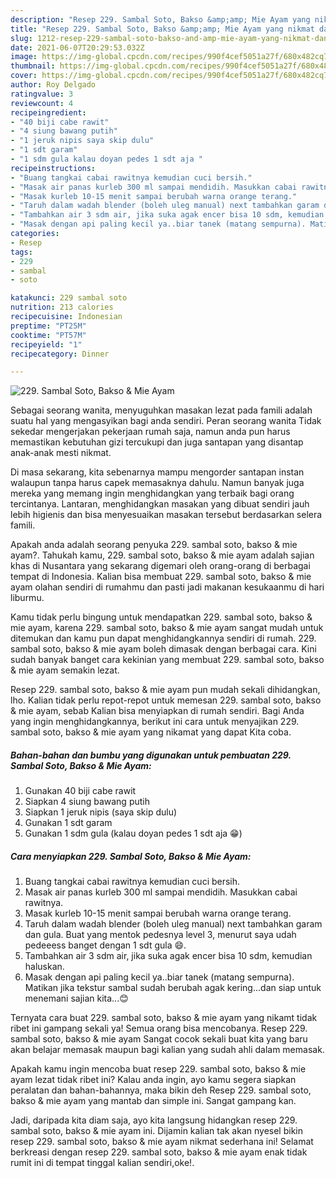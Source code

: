 ```yaml
---
description: "Resep 229. Sambal Soto, Bakso &amp;amp; Mie Ayam yang nikmat dan Mudah Dibuat"
title: "Resep 229. Sambal Soto, Bakso &amp;amp; Mie Ayam yang nikmat dan Mudah Dibuat"
slug: 1212-resep-229-sambal-soto-bakso-and-amp-mie-ayam-yang-nikmat-dan-mudah-dibuat
date: 2021-06-07T20:29:53.032Z
image: https://img-global.cpcdn.com/recipes/990f4cef5051a27f/680x482cq70/229-sambal-soto-bakso-mie-ayam-foto-resep-utama.jpg
thumbnail: https://img-global.cpcdn.com/recipes/990f4cef5051a27f/680x482cq70/229-sambal-soto-bakso-mie-ayam-foto-resep-utama.jpg
cover: https://img-global.cpcdn.com/recipes/990f4cef5051a27f/680x482cq70/229-sambal-soto-bakso-mie-ayam-foto-resep-utama.jpg
author: Roy Delgado
ratingvalue: 3
reviewcount: 4
recipeingredient:
- "40 biji cabe rawit"
- "4 siung bawang putih"
- "1 jeruk nipis saya skip dulu"
- "1 sdt garam"
- "1 sdm gula kalau doyan pedes 1 sdt aja "
recipeinstructions:
- "Buang tangkai cabai rawitnya kemudian cuci bersih."
- "Masak air panas kurleb 300 ml sampai mendidih. Masukkan cabai rawitnya."
- "Masak kurleb 10-15 menit sampai berubah warna orange terang."
- "Taruh dalam wadah blender (boleh uleg manual) next tambahkan garam dan gula. Buat yang mentok pedesnya level 3, menurut saya udah pedeeess banget dengan 1 sdt gula 😄."
- "Tambahkan air 3 sdm air, jika suka agak encer bisa 10 sdm, kemudian haluskan."
- "Masak dengan api paling kecil ya..biar tanek (matang sempurna). Matikan jika tekstur sambal sudah berubah agak kering...dan siap untuk menemani sajian kita...😊"
categories:
- Resep
tags:
- 229
- sambal
- soto

katakunci: 229 sambal soto 
nutrition: 213 calories
recipecuisine: Indonesian
preptime: "PT25M"
cooktime: "PT57M"
recipeyield: "1"
recipecategory: Dinner

---
```



![229. Sambal Soto, Bakso &amp; Mie Ayam](https://img-global.cpcdn.com/recipes/990f4cef5051a27f/680x482cq70/229-sambal-soto-bakso-mie-ayam-foto-resep-utama.jpg)

Sebagai seorang wanita, menyuguhkan masakan lezat pada famili adalah suatu hal yang mengasyikan bagi anda sendiri. Peran seorang  wanita Tidak sekedar mengerjakan pekerjaan rumah saja, namun anda pun harus memastikan kebutuhan gizi tercukupi dan juga santapan yang disantap anak-anak mesti nikmat.

Di masa  sekarang, kita sebenarnya mampu mengorder santapan instan walaupun tanpa harus capek memasaknya dahulu. Namun banyak juga mereka yang memang ingin menghidangkan yang terbaik bagi orang tercintanya. Lantaran, menghidangkan masakan yang dibuat sendiri jauh lebih higienis dan bisa menyesuaikan masakan tersebut berdasarkan selera famili. 



Apakah anda adalah seorang penyuka 229. sambal soto, bakso &amp; mie ayam?. Tahukah kamu, 229. sambal soto, bakso &amp; mie ayam adalah sajian khas di Nusantara yang sekarang digemari oleh orang-orang di berbagai tempat di Indonesia. Kalian bisa membuat 229. sambal soto, bakso &amp; mie ayam olahan sendiri di rumahmu dan pasti jadi makanan kesukaanmu di hari liburmu.

Kamu tidak perlu bingung untuk mendapatkan 229. sambal soto, bakso &amp; mie ayam, karena 229. sambal soto, bakso &amp; mie ayam sangat mudah untuk ditemukan dan kamu pun dapat menghidangkannya sendiri di rumah. 229. sambal soto, bakso &amp; mie ayam boleh dimasak dengan berbagai cara. Kini sudah banyak banget cara kekinian yang membuat 229. sambal soto, bakso &amp; mie ayam semakin lezat.

Resep 229. sambal soto, bakso &amp; mie ayam pun mudah sekali dihidangkan, lho. Kalian tidak perlu repot-repot untuk memesan 229. sambal soto, bakso &amp; mie ayam, sebab Kalian bisa menyiapkan di rumah sendiri. Bagi Anda yang ingin menghidangkannya, berikut ini cara untuk menyajikan 229. sambal soto, bakso &amp; mie ayam yang nikamat yang dapat Kita coba.

<!--inarticleads1-->

##### Bahan-bahan dan bumbu yang digunakan untuk pembuatan 229. Sambal Soto, Bakso &amp; Mie Ayam:

1. Gunakan 40 biji cabe rawit
1. Siapkan 4 siung bawang putih
1. Siapkan 1 jeruk nipis (saya skip dulu)
1. Gunakan 1 sdt garam
1. Gunakan 1 sdm gula (kalau doyan pedes 1 sdt aja 😁)




<!--inarticleads2-->

##### Cara menyiapkan 229. Sambal Soto, Bakso &amp; Mie Ayam:

1. Buang tangkai cabai rawitnya kemudian cuci bersih.
1. Masak air panas kurleb 300 ml sampai mendidih. Masukkan cabai rawitnya.
1. Masak kurleb 10-15 menit sampai berubah warna orange terang.
1. Taruh dalam wadah blender (boleh uleg manual) next tambahkan garam dan gula. Buat yang mentok pedesnya level 3, menurut saya udah pedeeess banget dengan 1 sdt gula 😄.
1. Tambahkan air 3 sdm air, jika suka agak encer bisa 10 sdm, kemudian haluskan.
1. Masak dengan api paling kecil ya..biar tanek (matang sempurna). Matikan jika tekstur sambal sudah berubah agak kering...dan siap untuk menemani sajian kita...😊




Ternyata cara buat 229. sambal soto, bakso &amp; mie ayam yang nikamt tidak ribet ini gampang sekali ya! Semua orang bisa mencobanya. Resep 229. sambal soto, bakso &amp; mie ayam Sangat cocok sekali buat kita yang baru akan belajar memasak maupun bagi kalian yang sudah ahli dalam memasak.

Apakah kamu ingin mencoba buat resep 229. sambal soto, bakso &amp; mie ayam lezat tidak ribet ini? Kalau anda ingin, ayo kamu segera siapkan peralatan dan bahan-bahannya, maka bikin deh Resep 229. sambal soto, bakso &amp; mie ayam yang mantab dan simple ini. Sangat gampang kan. 

Jadi, daripada kita diam saja, ayo kita langsung hidangkan resep 229. sambal soto, bakso &amp; mie ayam ini. Dijamin kalian tak akan nyesel bikin resep 229. sambal soto, bakso &amp; mie ayam nikmat sederhana ini! Selamat berkreasi dengan resep 229. sambal soto, bakso &amp; mie ayam enak tidak rumit ini di tempat tinggal kalian sendiri,oke!.

